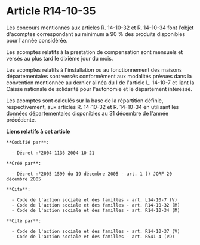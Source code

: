 # Article R14-10-35

Les concours mentionnés aux articles R. 14-10-32 et R. 14-10-34 font l'objet d'acomptes correspondant au minimum à 90 % des
produits disponibles pour l'année considérée.

Les acomptes relatifs à la prestation de compensation sont mensuels et versés au plus tard le dixième jour du mois.

Les acomptes relatifs à l'installation ou au fonctionnement des maisons départementales sont versés conformément aux
modalités prévues dans la convention mentionnée au dernier alinéa du I de l'article L. 14-10-7 et liant la Caisse nationale
de solidarité pour l'autonomie et le département intéressé.

Les acomptes sont calculés sur la base de la répartition définie, respectivement, aux articles R. 14-10-32 et R. 14-10-34 en
utilisant les données départementales disponibles au 31 décembre de l'année précédente.

**Liens relatifs à cet article**

	**Codifié par**:

	  - Décret n°2004-1136 2004-10-21

	**Créé par**:

	  - Décret n°2005-1590 du 19 décembre 2005 - art. 1 () JORF 20 décembre 2005

	**Cite**:

	  - Code de l'action sociale et des familles - art. L14-10-7 (V)
	  - Code de l'action sociale et des familles - art. R14-10-32 (M)
	  - Code de l'action sociale et des familles - art. R14-10-34 (M)

	**Cité par**:

	  - Code de l'action sociale et des familles - art. R14-10-37 (V)
	  - Code de l'action sociale et des familles - art. R541-4 (VD)
